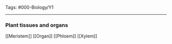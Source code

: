 Tags: #000-Biology/Y1

---
### Plant tissues and organs
[[Meristem]]
[[Organ]]
[[Phloem]]
[[Xylem]]
